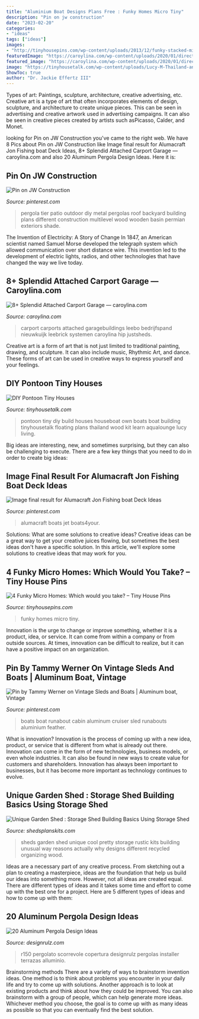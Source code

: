 ```yaml
---
title: "Aluminium Boat Designs Plans Free : Funky Homes Micro Tiny"
description: "Pin on jw construction"
date: "2023-02-20"
categories:
- "ideas"
tags: ["ideas"]
images:
- "http://tinyhousepins.com/wp-content/uploads/2013/12/funky-stacked-micro-house.jpg"
featuredImage: "https://caroylina.com/wp-content/uploads/2020/01/direct-carport-an-garage-all-designs-combo-steel-prefab-ltd-image-example-for-attached-carport-garage.jpg"
featured_image: "https://caroylina.com/wp-content/uploads/2020/01/direct-carport-an-garage-all-designs-combo-steel-prefab-ltd-image-example-for-attached-carport-garage.jpg"
image: "https://tinyhousetalk.com/wp-content/uploads/Lucy-M-Thailand-and-aqualounge-040.jpg"
ShowToc: true
author: "Dr. Jackie Effertz III"
---
```



Types of art: Paintings, sculpture, architecture, creative advertising, etc.
Creative art is a type of art that often incorporates elements of design, sculpture, and architecture to create unique pieces. This can be seen in advertising and creative artwork used in advertising campaigns. It can also be seen in creative pieces created by artists such asPicasso, Calder, and Monet.

	

		
looking for Pin on JW Construction you've came to the right web. We have 8 Pics about Pin on JW Construction like Image final result for Alumacraft Jon Fishing boat Deck Ideas, 8+ Splendid Attached Carport Garage — caroylina.com and also 20 Aluminum Pergola Design Ideas. Here it is:
		
    
## Pin On JW Construction

<img loading=lazy src="https://i.pinimg.com/originals/c3/10/20/c310209462e4c3307533d6ec5f0223fe.jpg" onerror="this.onerror=null;this.src='https://tse3.mm.bing.net/th?id=OIP.7anlbFfMLKcKPmveCF4K2AHaFj&amp;pid=15.1';" alt="Pin on JW Construction">

_Source: pinterest.com_

>pergola tier patio outdoor diy metal pergolas roof backyard building plans different construction multilevel wood wooden basin permian exteriors shade. 

	

The Invention of Electricity: A Story of Change
In 1847, an American scientist named Samuel Morse developed the telegraph system which allowed communication over short distance wire. This invention led to the development of electric lights, radios, and other technologies that have changed the way we live today.

    
## 8+ Splendid Attached Carport Garage — Caroylina.com

<img loading=lazy src="https://caroylina.com/wp-content/uploads/2020/01/direct-carport-an-garage-all-designs-combo-steel-prefab-ltd-image-example-for-attached-carport-garage.jpg" onerror="this.onerror=null;this.src='https://tse4.mm.bing.net/th?id=OIP.wgpHH1pb-OWNoue5LeqQnQHaFj&amp;pid=15.1';" alt="8+ Splendid Attached Carport Garage — caroylina.com">

_Source: caroylina.com_

>carport carports attached garagebuildings leebo bedrijfspand nieuwkuijk leebrick systemen caroylina hip justsheds. 

	

Creative art is a form of art that is not just limited to traditional painting, drawing, and sculpture. It can also include music, Rhythmic Art, and dance. These forms of art can be used in creative ways to express yourself and your feelings.

    
## DIY Pontoon Tiny Houses

<img loading=lazy src="https://tinyhousetalk.com/wp-content/uploads/Lucy-M-Thailand-and-aqualounge-040.jpg" onerror="this.onerror=null;this.src='https://tse1.mm.bing.net/th?id=OIP.6REWGswfb4sKzxuImm4LAwHaFj&amp;pid=15.1';" alt="DIY Pontoon Tiny Houses">

_Source: tinyhousetalk.com_

>pontoon tiny diy build houses houseboat own boats boat building tinyhousetalk floating plans thailand wood kit learn aqualounge lucy living. 

	

Big ideas are interesting, new, and sometimes surprising, but they can also be challenging to execute. There are a few key things that you need to do in order to create big ideas:

    
## Image Final Result For Alumacraft Jon Fishing Boat Deck Ideas

<img loading=lazy src="https://i.pinimg.com/originals/98/95/11/989511040d0f84ccc7382091290bdc8d.jpg" onerror="this.onerror=null;this.src='https://tse1.mm.bing.net/th?id=OIP.XN27GQbdw2lVAUPLzfSCQAAAAA&amp;pid=15.1';" alt="Image final result for Alumacraft Jon Fishing boat Deck Ideas">

_Source: pinterest.com_

>alumacraft boats jet boats4your. 

	

Solutions: What are some solutions to creative ideas?
Creative ideas can be a great way to get your creative juices flowing, but sometimes the best ideas don't have a specific solution. In this article, we'll explore some solutions to creative ideas that may work for you.

    
## 4 Funky Micro Homes: Which Would You Take? – Tiny House Pins

<img loading=lazy src="http://tinyhousepins.com/wp-content/uploads/2013/12/funky-stacked-micro-house.jpg" onerror="this.onerror=null;this.src='https://tse4.mm.bing.net/th?id=OIP.-KOKAp9v8OKQUPocNIM0RgHaJ4&amp;pid=15.1';" alt="4 Funky Micro Homes: Which would you take? – Tiny House Pins">

_Source: tinyhousepins.com_

>funky homes micro tiny. 

	

Innovation is the urge to change or improve something, whether it is a product, idea, or service. It can come from within a company or from outside sources. At times, innovation can be difficult to realize, but it can have a positive impact on an organization.

    
## Pin By Tammy Werner On Vintage Sleds And Boats | Aluminum Boat, Vintage

<img loading=lazy src="https://i.pinimg.com/736x/f3/1d/dc/f31ddc4b18dfc540b87e2445614cc432--nautical-boats.jpg" onerror="this.onerror=null;this.src='https://tse3.mm.bing.net/th?id=OIP.ZmGm4CM-50mcYfqarm0xcwHaFj&amp;pid=15.1';" alt="Pin by Tammy Werner on Vintage Sleds and Boats | Aluminum boat, Vintage">

_Source: pinterest.com_

>boats boat runabout cabin aluminum cruiser sled runabouts aluminium feather. 

	

What is innovation?
Innovation is the process of coming up with a new idea, product, or service that is different from what is already out there. Innovation can come in the form of new technologies, business models, or even whole industries. It can also be found in new ways to create value for customers and shareholders. Innovation has always been important to businesses, but it has become more important as technology continues to evolve.

    
## Unique Garden Shed : Storage Shed Building Basics Using Storage Shed

<img loading=lazy src="http://shedsplanskits.com/wp-content/uploads/2014/02/unique-garden-shed-2.jpg" onerror="this.onerror=null;this.src='https://tse1.mm.bing.net/th?id=OIP.ziZ2RIwKuHTjLutC4caIoQHaFj&amp;pid=15.1';" alt="Unique Garden Shed : Storage Shed Building Basics Using Storage Shed">

_Source: shedsplanskits.com_

>sheds garden shed unique cool pretty storage rustic kits building unusual way reasons actually why designs different recycled organizing wood. 

	

Ideas are a necessary part of any creative process. From sketching out a plan to creating a masterpiece, ideas are the foundation that help us build our ideas into something more. However, not all ideas are created equal. There are different types of ideas and it takes some time and effort to come up with the best one for a project. Here are 5 different types of ideas and how to come up with them: 

    
## 20 Aluminum Pergola Design Ideas

<img loading=lazy src="https://cdn.designrulz.com/wp-content/uploads/2015/07/designrulz-Aluminum-pergola-2.jpg" onerror="this.onerror=null;this.src='https://tse3.mm.bing.net/th?id=OIP.zOnubxRX_VnGu0CzafftIAHaFj&amp;pid=15.1';" alt="20 Aluminum Pergola Design Ideas">

_Source: designrulz.com_

>r150 pergolato scorrevole copertura designrulz pergolas installer terrazas alluminio. 

	

Brainstorming methods
There are a variety of ways to brainstorm invention ideas. One method is to think about problems you encounter in your daily life and try to come up with solutions. Another approach is to look at existing products and think about how they could be improved. You can also brainstorm with a group of people, which can help generate more ideas. Whichever method you choose, the goal is to come up with as many ideas as possible so that you can eventually find the best solution.

